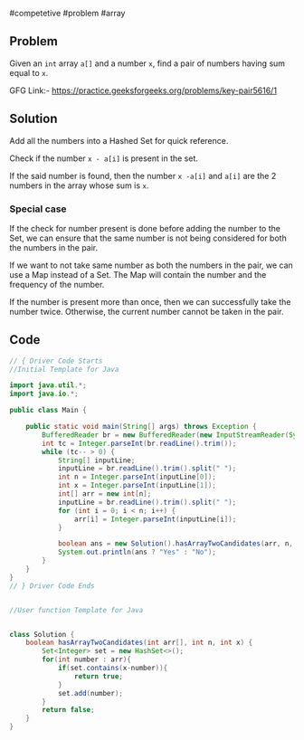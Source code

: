 #competetive #problem #array
## Problem
Given an `int` array `a[]` and a number `x`, find a pair of numbers having sum equal to `x`.

GFG Link:- https://practice.geeksforgeeks.org/problems/key-pair5616/1

## Solution

Add all the numbers into a Hashed Set for quick reference.

Check if the number `x - a[i]` is present in the set.

If the said number is found, then the number `x -a[i]` and `a[i]` are the 2 numbers in the array whose sum is `x`.

### Special case
If the check for number present is done before adding the number to the Set, we can ensure that the same number is not being considered for both the numbers in the pair.

If we want to not take same number as both the numbers in the pair, we can use a Map instead of a Set. The Map will contain the number and the frequency of the number.

If the number is present more than once, then we can successfully take the number twice. Otherwise, the current number cannot be taken in the pair.

## Code

```Java
// { Driver Code Starts
//Initial Template for Java

import java.util.*;
import java.io.*;

public class Main {

    public static void main(String[] args) throws Exception {
        BufferedReader br = new BufferedReader(new InputStreamReader(System.in));
        int tc = Integer.parseInt(br.readLine().trim());
        while (tc-- > 0) {
            String[] inputLine;
            inputLine = br.readLine().trim().split(" ");
            int n = Integer.parseInt(inputLine[0]);
            int x = Integer.parseInt(inputLine[1]);
            int[] arr = new int[n];
            inputLine = br.readLine().trim().split(" ");
            for (int i = 0; i < n; i++) {
                arr[i] = Integer.parseInt(inputLine[i]);
            }

            boolean ans = new Solution().hasArrayTwoCandidates(arr, n, x);
            System.out.println(ans ? "Yes" : "No");
        }
    }
}
// } Driver Code Ends


//User function Template for Java


class Solution {
    boolean hasArrayTwoCandidates(int arr[], int n, int x) {
        Set<Integer> set = new HashSet<>();
        for(int number : arr){
            if(set.contains(x-number)){
                return true;
            }
            set.add(number);
        }
        return false;
    }
}
```